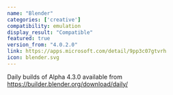 ```yaml
---
name: "Blender"
categories: ['creative']
compatibility: emulation
display_result: "Compatible"
featured: true
version_from: "4.0.2.0"
link: https://apps.microsoft.com/detail/9pp3c07gtvrh
icon: blender.svg
---
```


Daily builds of Alpha 4.3.0 available from https://builder.blender.org/download/daily/
